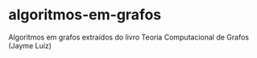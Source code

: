 # algoritmos-em-grafos
Algoritmos em grafos extraídos do livro Teoria Computacional de Grafos (Jayme Luiz)
